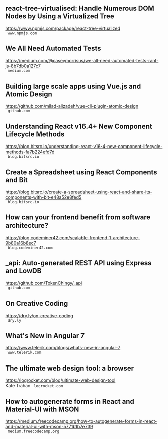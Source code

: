 ## react-tree-virtualised: Handle Numerous DOM Nodes by Using a Virtualized Tree  
https://www.npmjs.com/package/react-tree-virtualized  
 ` www.npmjs.com`
  

## We All Need Automated Tests  
https://medium.com/@caseymorrisus/we-all-need-automated-tests-rant-js-8b7db0a127c7  
 ` medium.com`
  

## Building large scale apps using Vue.js and Atomic Design  
https://github.com/milad-alizadeh/vue-cli-plugin-atomic-design  
 ` github.com`
  

## Understanding React v16.4+ New Component Lifecycle Methods  
https://blog.bitsrc.io/understanding-react-v16-4-new-component-lifecycle-methods-fa7b224efd7d  
 ` blog.bitsrc.io`
  

## Create a Spreadsheet using React Components and Bit  
https://blog.bitsrc.io/create-a-spreadsheet-using-react-and-share-its-components-with-bit-e48a52e8fed5  
 ` blog.bitsrc.io`
  

## How can your frontend benefit from software architecture?  
https://blog.codeminer42.com/scalable-frontend-1-architecture-9b80a16b8ec7  
 ` blog.codeminer42.com`
  

## _api: Auto-generated REST API using Express and LowDB  
https://github.com/TokenChingy/_api  
 ` github.com`
  

## On Creative Coding  
https://dry.ly/on-creative-coding  
 ` dry.ly`
  

## What's New in Angular 7  
https://www.telerik.com/blogs/whats-new-in-angular-7  
 ` www.telerik.com`
  

## The ultimate web design tool: a browser  
https://logrocket.com/blog/ultimate-web-design-tool  
Kate Trahan ` logrocket.com`
  

## How to autogenerate forms in React and Material-UI with MSON  
https://medium.freecodecamp.org/how-to-autogenerate-forms-in-react-and-material-ui-with-mson-5771b1b7e739  
 ` medium.freecodecamp.org`
  

